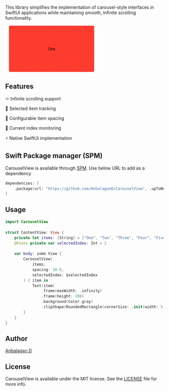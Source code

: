 This library simplifies the implementation of carousel-style interfaces in SwiftUI applications while maintaining smooth, infinite scrolling functionality.

![CarouselView](Screenshot/CarouselView.gif)

## Features
♾️ Infinite scrolling support

🎯 Selected item tracking

📏 Configurable item spacing

📍 Current index monitoring

⚡️ Native SwiftUI implementation

## Swift Package manager (SPM)
CarouselView is available through [SPM](https://github.com/AnbalaganD/CarouselView). Use below URL to add as a dependency

```swift
dependencies: [
    .package(url: "https://github.com/AnbalaganD/CarouselView", .upToNextMajor(from: "1.0.1"))
]
```

## Usage
```swift
import CarouselView

struct ContentView: View {
    private let items: [String] = ["One", "Two", "Three", "Four", "Five"]
    @State private var selectedIndex: Int = 2
    
    var body: some View {
        CarouselView(
            items,
            spacing: 10.0,
            selectedIndex: $selectedIndex
        ) { item in
            Text(item)
                .frame(maxWidth: .infinity)
                .frame(height: 200)
                .background(Color.gray)
                .clipShape(RoundedRectangle(cornerSize: .init(width: 5, height: 5)))
        }
    }
}
```

## Author

[Anbalagan D](mailto:anbu94p@gmail.com)

## License

CarouselView is available under the MIT license. See the [LICENSE](LICENSE) file for more info.
